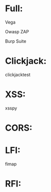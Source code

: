 # Full:

Vega

Owasp ZAP

Burp Suite

# Clickjack:

clickjacktest

# XSS:

xsspy

# CORS:

# LFI:

fimap

# RFI:

